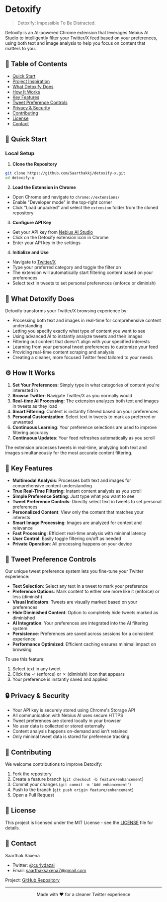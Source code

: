 # Detoxify

> Detoxify: Impossible To Be Distracted.

Detoxify is an AI-powered Chrome extension that leverages Nebius AI Studio to intelligently filter your Twitter/X feed based on your preferences, using both text and image analysis to help you focus on content that matters to you.

## 📑 Table of Contents
- [Quick Start](#-quick-start)
- [Project Inspiration](#-project-inspiration)
- [What Detoxify Does](#-what-detoxify-does)
- [How It Works](#-how-it-works)
- [Key Features](#-key-features)
- [Tweet Preference Controls](#-tweet-preference-controls)
- [Privacy & Security](#-privacy--security)
- [Contributing](#-contributing)
- [License](#-license)
- [Contact](#-contact)

## 🚀 Quick Start

### Local Setup

1. **Clone the Repository**
```bash
git clone https://github.com/Saarthakkj/detoxify-x.git
cd detoxify-x
```

2. **Load the Extension in Chrome**

- Open Chrome and navigate to `chrome://extensions/`
- Enable "Developer mode" in the top-right corner
- Click "Load unpacked" and select the `extension` folder from the cloned repository

3. **Configure API Key**
- Get your API key from [Nebius AI Studio](https://nebius.ai/)
- Click on the Detoxify extension icon in Chrome
- Enter your API key in the settings

4. **Initialize and Use**
- Navigate to [Twitter/X](https://x.com)
- Type your preferred category and toggle the filter on
- The extension will automatically start filtering content based on your preferences
- Select text in tweets to set personal preferences (enforce or diminish)

## 🎯 What Detoxify Does

Detoxify transforms your Twitter/X browsing experience by:

- Processing both text and images in real-time for comprehensive content understanding
- Letting you specify exactly what type of content you want to see
- Using advanced AI to instantly analyze tweets and their images
- Filtering out content that doesn't align with your specified interests
- Learning from your personal tweet preferences to customize your feed
- Providing real-time content scraping and analysis
- Creating a cleaner, more focused Twitter feed tailored to your needs

## ⚙️ How It Works

1. **Set Your Preferences**: Simply type in what categories of content you're interested in
2. **Browse Twitter**: Navigate Twitter/X as you normally would
3. **Real-time AI Processing**: The extension analyzes both text and images in tweets as they load
4. **Smart Filtering**: Content is instantly filtered based on your preferences
5. **Personal Customization**: Select text in tweets to mark as preferred or unwanted
6. **Continuous Learning**: Your preference selections are used to improve filtering accuracy
7. **Continuous Updates**: Your feed refreshes automatically as you scroll

The extension processes tweets in real-time, analyzing both text and images simultaneously for the most accurate content filtering.

## 🔑 Key Features

- **Multimodal Analysis**: Processes both text and images for comprehensive content understanding
- **True Real-Time Filtering**: Instant content analysis as you scroll
- **Simple Preference Setting**: Just type what you want to see
- **Tweet Preference Controls**: Directly select text in tweets to set personal preferences
- **Personalized Content**: View only the content that matches your interests
- **Smart Image Processing**: Images are analyzed for context and relevance
- **Fast Processing**: Efficient real-time analysis with minimal latency
- **User Control**: Easily toggle filtering on/off as needed
- **Private Operation**: All processing happens on your device

## 🎯 Tweet Preference Controls

Our unique tweet preference system lets you fine-tune your Twitter experience:

- **Text Selection**: Select any text in a tweet to mark your preference
- **Preference Options**: Mark content to either see more like it (enforce) or less (diminish)
- **Visual Indicators**: Tweets are visually marked based on your preferences
- **Hide Diminished Content**: Option to completely hide tweets marked as diminished
- **AI Integration**: Your preferences are integrated into the AI filtering system
- **Persistence**: Preferences are saved across sessions for a consistent experience
- **Performance Optimized**: Efficient caching ensures minimal impact on browsing

To use this feature:
1. Select text in any tweet
2. Click the ✓ (enforce) or ✗ (diminish) icon that appears
3. Your preference is instantly saved and applied

## 🔒 Privacy & Security

- Your API key is securely stored using Chrome's Storage API
- All communication with Nebius AI uses secure HTTPS
- Tweet preferences are stored locally in your browser
- No user data is collected or stored externally
- Content analysis happens on-demand and isn't retained
- Only minimal tweet data is stored for preference tracking

## 🤝 Contributing

We welcome contributions to improve Detoxify:

1. Fork the repository
2. Create a feature branch (`git checkout -b feature/enhancement`)
3. Commit your changes (`git commit -m 'Add enhancement'`)
4. Push to the branch (`git push origin feature/enhancement`)
5. Open a Pull Request

## 📝 License

This project is licensed under the MIT License - see the [LICENSE](LICENSE) file for details.

## 📧 Contact

Saarthak Saxena
- Twitter: [@curlydazai](https://x.com/curlydazai)
- Email: saarthaksaxena7@gmail.com

Project: [GitHub Repository](https://github.com/Saarthakkj/detoxify-x)

---
<p align="center">Made with ❤️ for a cleaner Twitter experience</p>
